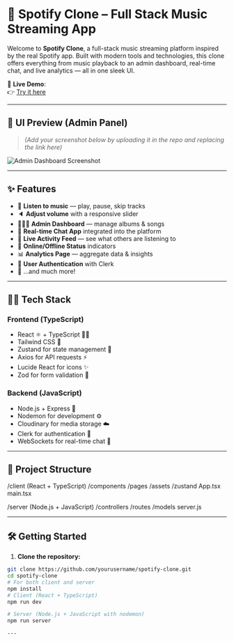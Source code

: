 # 🎵 Spotify Clone – Full Stack Music Streaming App

Welcome to **Spotify Clone**, a full-stack music streaming platform inspired by the real Spotify app. Built with modern tools and technologies, this clone offers everything from music playback to an admin dashboard, real-time chat, and live analytics — all in one sleek UI.

🔗 **Live Demo**:  
👉 [Try it here](https://spotify-clone-mrmv.onrender.com/)

---

## 📸 UI Preview (Admin Panel)

> _(Add your screenshot below by uploading it in the repo and replacing the link here)_

![Admin Dashboard Screenshot](./screenshots/admin-dashboard.png)

---

## ✨ Features

- 🎸 **Listen to music** — play, pause, skip tracks
- 🔈 **Adjust volume** with a responsive slider
- 👨🏼‍💼 **Admin Dashboard** — manage albums & songs
- 💬 **Real-time Chat App** integrated into the platform
- 👀 **Live Activity Feed** — see what others are listening to
- 👤 **Online/Offline Status** indicators
- 📊 **Analytics Page** — aggregate data & insights
- 🔐 **User Authentication** with Clerk
- 🚀 ...and much more!

---

## 🧑‍💻 Tech Stack

### **Frontend (TypeScript)**
- React ⚛️ + TypeScript 🧑‍💻
- Tailwind CSS 💨
- Zustand for state management 🧠
- Axios for API requests ⚡
- Lucide React for icons ✨
- Zod for form validation 🧼

### **Backend (JavaScript)**
- Node.js + Express 🚀
- Nodemon for development ⚙️
- Cloudinary for media storage ☁️
- Clerk for authentication 🔐
- WebSockets for real-time chat 📡

---

## 📁 Project Structure
/client (React + TypeScript)
/components
/pages
/assets
/zustand
App.tsx
main.tsx

/server (Node.js + JavaScript)
/controllers
/routes
/models
server.js


---

## 🛠️ Getting Started

1. **Clone the repository:**

```bash
git clone https://github.com/yourusername/spotify-clone.git
cd spotify-clone
# For both client and server
npm install
# Client (React + TypeScript)
npm run dev

# Server (Node.js + JavaScript with nodemon)
npm run server

---


